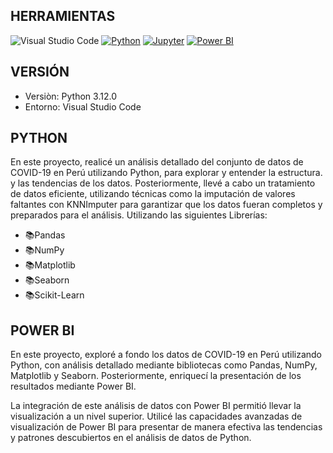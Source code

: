 ## HERRAMIENTAS 
![Visual Studio Code](https://img.shields.io/badge/Visual_Studio_Code-0078D4?style=for-the-badge&logo=visual%20studio%20code&logoColor=white)
[![Python](https://img.shields.io/badge/Python-FFD43B?style=for-the-badge&logo=python&logoColor=blue)](https://www.python.org/)
[![Jupyter](https://img.shields.io/badge/Jupyter-F37626.svg?&style=for-the-badge&logo=Jupyter&logoColor=white)](https://jupyter.org/)
[![Power BI](https://img.shields.io/badge/PowerBI-F2C811?style=for-the-badge&logo=Power%20BI&logoColor=white)](https://powerbi.microsoft.com/)

## VERSIÓN 

* Versiòn: Python 3.12.0  
* Entorno: Visual Studio Code

## PYTHON

En este proyecto, realicé un análisis detallado del conjunto de datos de COVID-19 en Perú utilizando Python, para explorar y entender la estructura.  y las tendencias de los datos. Posteriormente, llevé a cabo un tratamiento de datos eficiente, utilizando técnicas como la imputación de valores faltantes con KNNImputer para garantizar que los datos fueran completos y preparados para el análisis. Utilizando 
las siguientes Librerías:

* 📚Pandas
* 📚NumPy
* 📚Matplotlib
* 📚Seaborn
* 📚Scikit-Learn


## POWER BI

En este proyecto, exploré a fondo los datos de COVID-19 en Perú utilizando Python, con análisis detallado mediante bibliotecas como Pandas, NumPy, Matplotlib y Seaborn. Posteriormente, enriquecí la presentación de los resultados mediante Power BI.

La integración de este análisis de datos con Power BI permitió llevar la visualización a un nivel superior. Utilicé las 
capacidades avanzadas de visualización de Power BI para presentar de manera efectiva las tendencias y patrones descubiertos 
en el análisis de datos de Python.





